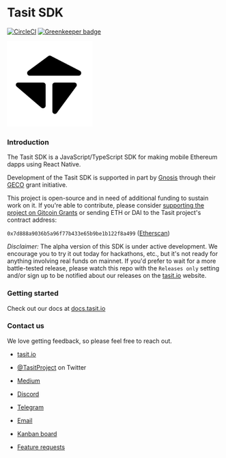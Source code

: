 # Tasit SDK

[![CircleCI](https://circleci.com/gh/tasitlabs/tasit-sdk.svg?style=svg)](https://circleci.com/gh/tasitlabs/tasit-sdk)
[![Greenkeeper badge](https://badges.greenkeeper.io/tasitlabs/tasit-sdk.svg)](https://greenkeeper.io/)

<div align="left">
  <img src="/docs/images/TasitLogoBlack.png" width="200" />
</div>

### Introduction

The Tasit SDK is a JavaScript/TypeScript SDK for making mobile Ethereum dapps using React Native.

Development of the Tasit SDK is supported in part by [Gnosis](https://github.com/gnosis/) through their [GECO](https://github.com/gnosis/GECO) grant initiative.

This project is open-source and in need of additional funding to sustain work on it. If you're able to contribute, please consider [supporting the project on Gitcoin Grants](https://gitcoin.co/grants/183/tasit-native-mobile-ethereum-dapps) or sending ETH or DAI to the Tasit project's contract address:

`0x7d888a9036b5a96f77b433e65b9be1b122f8a499` ([Etherscan](https://etherscan.io/address/0x7d888a9036b5a96f77b433e65b9be1b122f8a499))

_Disclaimer:_ The alpha version of this SDK is under active development. We encourage you to try it out today for hackathons, etc., but it's not ready for anything involving real funds on mainnet. If you'd prefer to wait for a more battle-tested release, please watch this repo with the `Releases only` setting and/or sign up to be notified about our releases on the [tasit.io](https://tasit.io) website.

### Getting started

Check out our docs at [docs.tasit.io](https://docs.tasit.io/)

### Contact us

We love getting feedback, so please feel free to reach out.

- [tasit.io](https://tasit.io/)

- [@TasitProject](https://twitter.com/TasitProject) on Twitter

- [Medium](https://medium.com/tasit)

- [Discord](https://discordapp.com/invite/bRp4QKq)

- [Telegram](https://t.me/tasitproject)

- [Email](mailto:founders@tasit.io)

- [Kanban board](https://github.com/orgs/tasitlabs/projects/1)

- [Feature requests](http://feedback.tasit.io/feature-requests)
